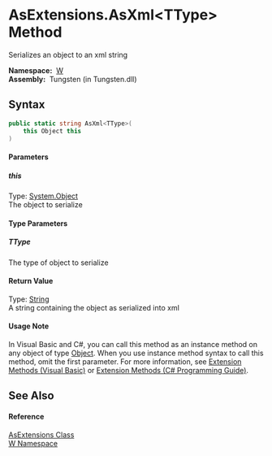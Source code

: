 AsExtensions.AsXml&lt;TType> Method
===================================
   Serializes an object to an xml string

  **Namespace:**  [W][1]  
  **Assembly:**  Tungsten (in Tungsten.dll)

Syntax
------

```csharp
public static string AsXml<TType>(
	this Object this
)

```

#### Parameters

##### *this*
Type: [System.Object][2]  
The object to serialize

#### Type Parameters

##### *TType*
The type of object to serialize

#### Return Value
Type: [String][3]  
A string containing the object as serialized into xml
#### Usage Note
In Visual Basic and C#, you can call this method as an instance method on any object of type [Object][2]. When you use instance method syntax to call this method, omit the first parameter. For more information, see [Extension Methods (Visual Basic)][4] or [Extension Methods (C# Programming Guide)][5].

See Also
--------

#### Reference
[AsExtensions Class][6]  
[W Namespace][1]  

[1]: ../README.md
[2]: http://msdn.microsoft.com/en-us/library/e5kfa45b
[3]: http://msdn.microsoft.com/en-us/library/s1wwdcbf
[4]: http://msdn.microsoft.com/en-us/library/bb384936.aspx
[5]: http://msdn.microsoft.com/en-us/library/bb383977.aspx
[6]: README.md